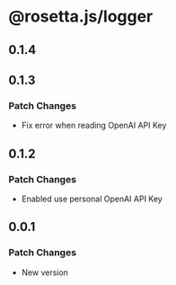 # @rosetta.js/logger

## 0.1.4

## 0.1.3

### Patch Changes

- Fix error when reading OpenAI API Key

## 0.1.2

### Patch Changes

- Enabled use personal OpenAI API Key

## 0.0.1

### Patch Changes

- New version
